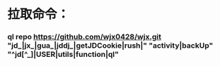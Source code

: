 # 拉取命令：
### ql repo https://github.com/wjx0428/wjx.git "jd_|jx_|gua_|jddj_|getJDCookie|rush|" "activity|backUp" "^jd[^_]|USER|utils|function|ql"
